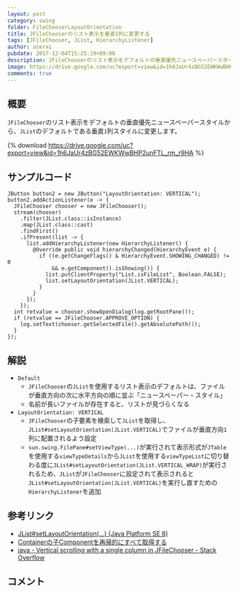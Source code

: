 ```yaml
---
layout: post
category: swing
folder: FileChooserLayoutOrientation
title: JFileChooserのリスト表示を垂直1列に変更する
tags: [JFileChooser, JList, HierarchyListener]
author: aterai
pubdate: 2017-12-04T15:25:19+09:00
description: JFileChooserのリスト表示をデフォルトの垂直優先ニュースペーパースタイルから、JListのデフォルトである垂直1列スタイルに変更します。
image: https://drive.google.com/uc?export=view&id=1h6JaUr4zBG52EWKWwBHP2unFTL_rm_r9HA
comments: true
---
```

## 概要
`JFileChooser`のリスト表示をデフォルトの垂直優先ニュースペーパースタイルから、`JList`のデフォルトである垂直`1`列スタイルに変更します。

{% download https://drive.google.com/uc?export=view&id=1h6JaUr4zBG52EWKWwBHP2unFTL_rm_r9HA %}

## サンプルコード
<pre class="prettyprint"><code>JButton button2 = new JButton("LayoutOrientation: VERTICAL");
button2.addActionListener(e -&gt; {
  JFileChooser chooser = new JFileChooser();
  stream(chooser)
    .filter(JList.class::isInstance)
    .map(JList.class::cast)
    .findFirst()
    .ifPresent(list -&gt; {
      list.addHierarchyListener(new HierarchyListener() {
        @Override public void hierarchyChanged(HierarchyEvent e) {
          if ((e.getChangeFlags() &amp; HierarchyEvent.SHOWING_CHANGED) != 0
              &amp;&amp; e.getComponent().isShowing()) {
            list.putClientProperty("List.isFileList", Boolean.FALSE);
            list.setLayoutOrientation(JList.VERTICAL);
          }
        }
      });
    });
  int retvalue = chooser.showOpenDialog(log.getRootPane());
  if (retvalue == JFileChooser.APPROVE_OPTION) {
    log.setText(chooser.getSelectedFile().getAbsolutePath());
  }
});
</code></pre>

## 解説
- `Default`
    - `JFileChooser`の`JList`を使用するリスト表示のデフォルトは、ファイルが垂直方向の次に水平方向の順に並ぶ「ニュースペーパー・スタイル」
    - 名前が長いファイルが存在すると、リストが見づらくなる
- `LayoutOrientation: VERTICAL`
    - `JFileChooser`の子要素を検索して`JList`を取得し、`JList#setLayoutOrientation(JList.VERTICAL)`でファイルが垂直方向`1`列に配置されるよう設定
    - `sun.swing.FilePane#setViewType(...)`が実行されて表示形式が`JTable`を使用する`viewTypeDetails`から`JList`を使用する`viewTypeList`に切り替わる度に`JList#setLayoutOrientation(JList.VERTICAL_WRAP)`が実行されるため、`JList`が`JFileChooser`に設定されて表示されると`JList#setLayoutOrientation(JList.VERTICAL)`を実行し直すための`HierarchyListener`を追加

<!-- dummy comment line for breaking list -->

## 参考リンク
- [JList#setLayoutOrientation(...) (Java Platform SE 8)](https://docs.oracle.com/javase/jp/8/docs/api/javax/swing/JList.html#setLayoutOrientation-int-)
- [Containerの子Componentを再帰的にすべて取得する](https://ateraimemo.com/Swing/GetComponentsRecursively.html)
- [java - Vertical scrolling with a single column in JFileChooser - Stack Overflow](https://stackoverflow.com/questions/47569152/vertical-scrolling-with-a-single-column-in-jfilechooser)

<!-- dummy comment line for breaking list -->

## コメント

